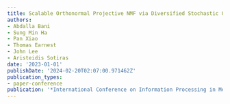 ```yaml
---
title: Scalable Orthonormal Projective NMF via Diversified Stochastic Optimization
authors:
- Abdalla Bani
- Sung Min Ha
- Pan Xiao
- Thomas Earnest
- John Lee
- Aristeidis Sotiras
date: '2023-01-01'
publishDate: '2024-02-20T02:07:00.971462Z'
publication_types:
- paper-conference
publication: '*International Conference on Information Processing in Medical Imaging*'
---
```

